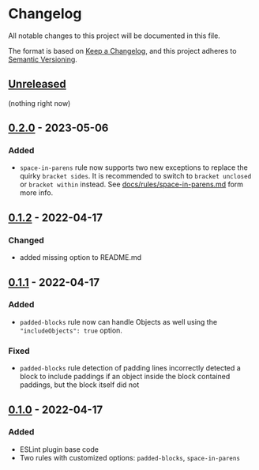 # Changelog
All notable changes to this project will be documented in this file.

The format is based on [Keep a Changelog](https://keepachangelog.com/en/1.0.0/),
and this project adheres to [Semantic Versioning](https://semver.org/spec/v2.0.0.html).

## [Unreleased]
(nothing right now)

## [0.2.0] - 2023-05-06
### Added
- `space-in-parens` rule now supports two new exceptions to replace the quirky `bracket sides`. It is recommended to switch to `bracket unclosed` or `bracket within` instead. See [docs/rules/space-in-parens.md](https://github.com/BenceSzalai/eslint-plugin-sbnc-rules/blob/main/docs/rules/space-in-parens.md) form more info.


## [0.1.2] - 2022-04-17
### Changed
- added missing option to README.md

## [0.1.1] - 2022-04-17
### Added
- `padded-blocks` rule now can handle Objects as well using the `"includeObjects": true` option.

### Fixed
- `padded-blocks` rule detection of padding lines incorrectly detected a block to include paddings if an object inside the block contained paddings, but the block itself did not

## [0.1.0] - 2022-04-17
### Added
- ESLint plugin base code
- Two rules with customized options: `padded-blocks`, `space-in-parens`

[Unreleased]: https://github.com/BenceSzalai/eslint-plugin-sbnc-rules/compare/v0.2.0...HEAD
[0.2.0]: https://github.com/BenceSzalai/eslint-plugin-sbnc-rules/compare/v0.2.0
[0.1.2]: https://github.com/BenceSzalai/eslint-plugin-sbnc-rules/releases/tag/v0.1.2
[0.1.1]: https://github.com/BenceSzalai/eslint-plugin-sbnc-rules/releases/tag/v0.1.1
[0.1.0]: https://github.com/BenceSzalai/eslint-plugin-sbnc-rules/releases/tag/v0.1.0

